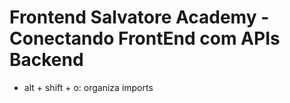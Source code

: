 # Frontend Salvatore Academy - Conectando FrontEnd com APIs Backend

- alt + shift + o: organiza imports
